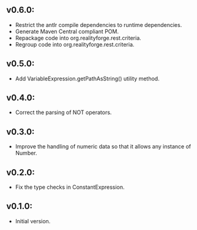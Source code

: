 ## v0.6.0:

* Restrict the antlr compile dependencies to runtime dependencies.
* Generate Maven Central compliant POM.
* Repackage code into org.realityforge.rest.criteria.
* Regroup code into org.realityforge.rest.criteria.

## v0.5.0:

* Add VariableExpression.getPathAsString() utility method.

## v0.4.0:

* Correct the parsing of NOT operators.

## v0.3.0:

* Improve the handling of numeric data so that it allows any instance of Number.

## v0.2.0:

* Fix the type checks in ConstantExpression.

## v0.1.0:

* Initial version.

